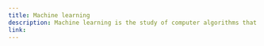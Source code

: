 ```yaml
---
title: Machine learning
description: Machine learning is the study of computer algorithms that can improve automatically through experience and by the use of data. It is seen as a part of artificial intelligence.
link:
---
```

